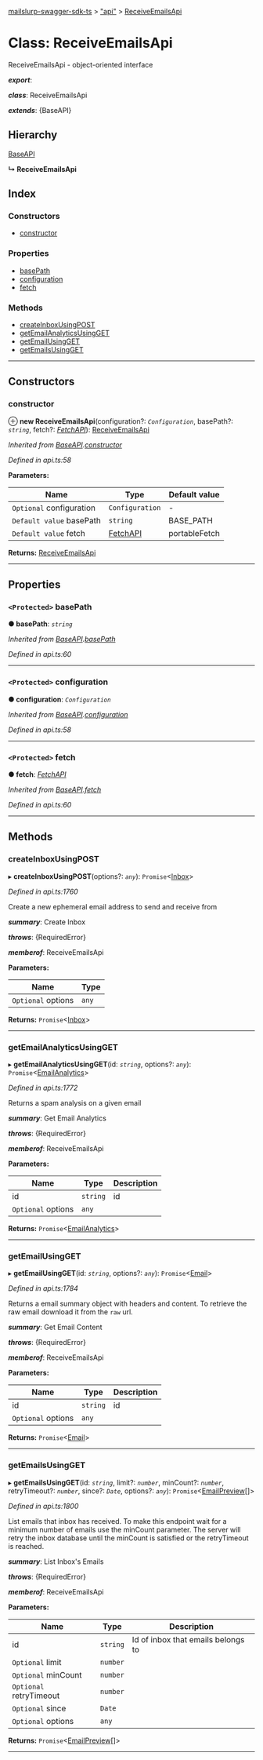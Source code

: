 [mailslurp-swagger-sdk-ts](../README.md) > ["api"](../modules/_api_.md) > [ReceiveEmailsApi](../classes/_api_.receiveemailsapi.md)

# Class: ReceiveEmailsApi

ReceiveEmailsApi - object-oriented interface

*__export__*: 

*__class__*: ReceiveEmailsApi

*__extends__*: {BaseAPI}

## Hierarchy

 [BaseAPI](_api_.baseapi.md)

**↳ ReceiveEmailsApi**

## Index

### Constructors

* [constructor](_api_.receiveemailsapi.md#constructor)

### Properties

* [basePath](_api_.receiveemailsapi.md#basepath)
* [configuration](_api_.receiveemailsapi.md#configuration)
* [fetch](_api_.receiveemailsapi.md#fetch)

### Methods

* [createInboxUsingPOST](_api_.receiveemailsapi.md#createinboxusingpost)
* [getEmailAnalyticsUsingGET](_api_.receiveemailsapi.md#getemailanalyticsusingget)
* [getEmailUsingGET](_api_.receiveemailsapi.md#getemailusingget)
* [getEmailsUsingGET](_api_.receiveemailsapi.md#getemailsusingget)

---

## Constructors

<a id="constructor"></a>

###  constructor

⊕ **new ReceiveEmailsApi**(configuration?: *`Configuration`*, basePath?: *`string`*, fetch?: *[FetchAPI](../interfaces/_api_.fetchapi.md)*): [ReceiveEmailsApi](_api_.receiveemailsapi.md)

*Inherited from [BaseAPI](_api_.baseapi.md).[constructor](_api_.baseapi.md#constructor)*

*Defined in api.ts:58*

**Parameters:**

| Name | Type | Default value |
| ------ | ------ | ------ |
| `Optional` configuration | `Configuration` | - |
| `Default value` basePath | `string` |  BASE_PATH |
| `Default value` fetch | [FetchAPI](../interfaces/_api_.fetchapi.md) |  portableFetch |

**Returns:** [ReceiveEmailsApi](_api_.receiveemailsapi.md)

___

## Properties

<a id="basepath"></a>

### `<Protected>` basePath

**● basePath**: *`string`*

*Inherited from [BaseAPI](_api_.baseapi.md).[basePath](_api_.baseapi.md#basepath)*

*Defined in api.ts:60*

___
<a id="configuration"></a>

### `<Protected>` configuration

**● configuration**: *`Configuration`*

*Inherited from [BaseAPI](_api_.baseapi.md).[configuration](_api_.baseapi.md#configuration)*

*Defined in api.ts:58*

___
<a id="fetch"></a>

### `<Protected>` fetch

**● fetch**: *[FetchAPI](../interfaces/_api_.fetchapi.md)*

*Inherited from [BaseAPI](_api_.baseapi.md).[fetch](_api_.baseapi.md#fetch)*

*Defined in api.ts:60*

___

## Methods

<a id="createinboxusingpost"></a>

###  createInboxUsingPOST

▸ **createInboxUsingPOST**(options?: *`any`*): `Promise`<[Inbox](../interfaces/_api_.inbox.md)>

*Defined in api.ts:1760*

Create a new ephemeral email address to send and receive from

*__summary__*: Create Inbox

*__throws__*: {RequiredError}

*__memberof__*: ReceiveEmailsApi

**Parameters:**

| Name | Type |
| ------ | ------ |
| `Optional` options | `any` |

**Returns:** `Promise`<[Inbox](../interfaces/_api_.inbox.md)>

___
<a id="getemailanalyticsusingget"></a>

###  getEmailAnalyticsUsingGET

▸ **getEmailAnalyticsUsingGET**(id: *`string`*, options?: *`any`*): `Promise`<[EmailAnalytics](../interfaces/_api_.emailanalytics.md)>

*Defined in api.ts:1772*

Returns a spam analysis on a given email

*__summary__*: Get Email Analytics

*__throws__*: {RequiredError}

*__memberof__*: ReceiveEmailsApi

**Parameters:**

| Name | Type | Description |
| ------ | ------ | ------ |
| id | `string` |  id |
| `Optional` options | `any` |

**Returns:** `Promise`<[EmailAnalytics](../interfaces/_api_.emailanalytics.md)>

___
<a id="getemailusingget"></a>

###  getEmailUsingGET

▸ **getEmailUsingGET**(id: *`string`*, options?: *`any`*): `Promise`<[Email](../interfaces/_api_.email.md)>

*Defined in api.ts:1784*

Returns a email summary object with headers and content. To retrieve the raw email download it from the `raw` url.

*__summary__*: Get Email Content

*__throws__*: {RequiredError}

*__memberof__*: ReceiveEmailsApi

**Parameters:**

| Name | Type | Description |
| ------ | ------ | ------ |
| id | `string` |  id |
| `Optional` options | `any` |

**Returns:** `Promise`<[Email](../interfaces/_api_.email.md)>

___
<a id="getemailsusingget"></a>

###  getEmailsUsingGET

▸ **getEmailsUsingGET**(id: *`string`*, limit?: *`number`*, minCount?: *`number`*, retryTimeout?: *`number`*, since?: *`Date`*, options?: *`any`*): `Promise`<[EmailPreview](../interfaces/_api_.emailpreview.md)[]>

*Defined in api.ts:1800*

List emails that inbox has received. To make this endpoint wait for a minimum number of emails use the minCount parameter. The server will retry the inbox database until the minCount is satisfied or the retryTimeout is reached.

*__summary__*: List Inbox's Emails

*__throws__*: {RequiredError}

*__memberof__*: ReceiveEmailsApi

**Parameters:**

| Name | Type | Description |
| ------ | ------ | ------ |
| id | `string` |  Id of inbox that emails belongs to |
| `Optional` limit | `number` |
| `Optional` minCount | `number` |
| `Optional` retryTimeout | `number` |
| `Optional` since | `Date` |
| `Optional` options | `any` |

**Returns:** `Promise`<[EmailPreview](../interfaces/_api_.emailpreview.md)[]>

___

